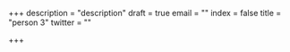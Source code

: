 +++
description = "description"
draft = true
email = ""
index = false
title = "person 3"
twitter = ""

+++
